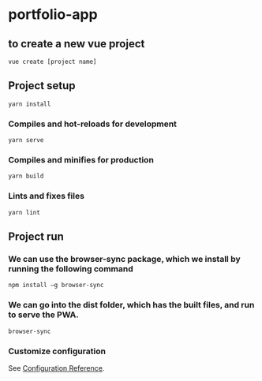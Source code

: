# portfolio-app

## to create a new vue project
```
vue create [project name]
```

## Project setup
```
yarn install
```

### Compiles and hot-reloads for development
```
yarn serve
```

### Compiles and minifies for production
```
yarn build
```

### Lints and fixes files
```
yarn lint
```

## Project run

### We can use the browser-sync package, which we install by running the following command
```
npm install –g browser-sync
```

### We can go into the dist folder, which has the built files, and run to serve the PWA.
```
browser-sync
```

### Customize configuration
See [Configuration Reference](https://cli.vuejs.org/config/).
